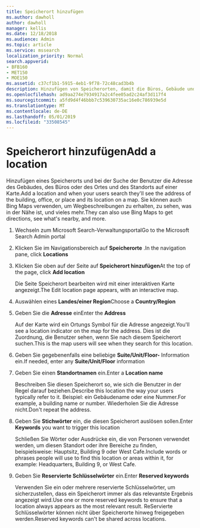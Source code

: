 ```yaml
---
title: Speicherort hinzufügen
ms.author: dawholl
author: dawholl
manager: kellis
ms.date: 12/18/2018
ms.audience: Admin
ms.topic: article
ms.service: mssearch
localization_priority: Normal
search.appverid:
- BFB160
- MET150
- MOE150
ms.assetid: c37cf1b1-5915-4eb1-9f78-72c48cad3b4b
description: Hinzufügen von Speicherorten, damit die Büros, Gebäude und anderen Arbeitsbereiche Ihrer Organisation in Ihren Microsoft Search-Arbeitsergebnissen angezeigt werden
ms.openlocfilehash: ad9aa274e7934917a2c4fee05ad2c24af3d117f4
ms.sourcegitcommit: a5fd9d4f46bbb7c539630735ac16e0c786939e5d
ms.translationtype: MT
ms.contentlocale: de-DE
ms.lasthandoff: 05/01/2019
ms.locfileid: "33508545"
---
```

# <a name="add-a-location"></a><span data-ttu-id="ad04b-103">Speicherort hinzufügen</span><span class="sxs-lookup"><span data-stu-id="ad04b-103">Add a location</span></span>

<span data-ttu-id="ad04b-104">Hinzufügen eines Speicherorts und bei der Suche der Benutzer die Adresse des Gebäudes, des Büros oder des Ortes und des Standorts auf einer Karte.</span><span class="sxs-lookup"><span data-stu-id="ad04b-104">Add a location and when your users search they'll see the address of the building, office, or place and its location on a map.</span></span> <span data-ttu-id="ad04b-105">Sie können auch Bing Maps verwenden, um Wegbeschreibungen zu erhalten, zu sehen, was in der Nähe ist, und vieles mehr.</span><span class="sxs-lookup"><span data-stu-id="ad04b-105">They can also use Bing Maps to get directions, see what's nearby, and more.</span></span>
  
1. <span data-ttu-id="ad04b-106">Wechseln zum Microsoft Search-Verwaltungsportal</span><span class="sxs-lookup"><span data-stu-id="ad04b-106">Go to the Microsoft Search Admin portal</span></span>
    
2. <span data-ttu-id="ad04b-107">Klicken Sie im Navigationsbereich auf **Speicherorte** .</span><span class="sxs-lookup"><span data-stu-id="ad04b-107">In the navigation pane, click **Locations**</span></span>
    
3. <span data-ttu-id="ad04b-108">Klicken Sie oben auf der Seite auf **Speicherort hinzufügen**</span><span class="sxs-lookup"><span data-stu-id="ad04b-108">At the top of the page, click **Add location**</span></span>
    
    <span data-ttu-id="ad04b-109">Die Seite Speicherort bearbeiten wird mit einer interaktiven Karte angezeigt.</span><span class="sxs-lookup"><span data-stu-id="ad04b-109">The Edit location page appears, with an interactive map.</span></span>
    
4. <span data-ttu-id="ad04b-110">Auswählen eines **Landes/einer Region**</span><span class="sxs-lookup"><span data-stu-id="ad04b-110">Choose a **Country/Region**</span></span>
    
5. <span data-ttu-id="ad04b-111">Geben Sie die **Adresse** ein</span><span class="sxs-lookup"><span data-stu-id="ad04b-111">Enter the **Address**</span></span>
    
    <span data-ttu-id="ad04b-112">Auf der Karte wird ein Ortungs Symbol für die Adresse angezeigt.</span><span class="sxs-lookup"><span data-stu-id="ad04b-112">You'll see a location indicator on the map for the address.</span></span> <span data-ttu-id="ad04b-113">Dies ist die Zuordnung, die Benutzer sehen, wenn Sie nach diesem Speicherort suchen.</span><span class="sxs-lookup"><span data-stu-id="ad04b-113">This is the map users will see when they search for this location.</span></span>
    
6. <span data-ttu-id="ad04b-114">Geben Sie gegebenenfalls eine beliebige **Suite/Unit/Floor-** Information ein.</span><span class="sxs-lookup"><span data-stu-id="ad04b-114">If needed, enter any **Suite/Unit/Floor** information</span></span> 
    
7. <span data-ttu-id="ad04b-115">Geben Sie einen **Standortnamen** ein.</span><span class="sxs-lookup"><span data-stu-id="ad04b-115">Enter a **Location name**</span></span>
    
    <span data-ttu-id="ad04b-116">Beschreiben Sie diesen Speicherort so, wie sich die Benutzer in der Regel darauf beziehen.</span><span class="sxs-lookup"><span data-stu-id="ad04b-116">Describe this location the way your users typically refer to it.</span></span> <span data-ttu-id="ad04b-117">Beispiel: ein Gebäudename oder eine Nummer.</span><span class="sxs-lookup"><span data-stu-id="ad04b-117">For example, a building name or number.</span></span> <span data-ttu-id="ad04b-118">Wiederholen Sie die Adresse nicht.</span><span class="sxs-lookup"><span data-stu-id="ad04b-118">Don't repeat the address.</span></span>
    
8. <span data-ttu-id="ad04b-119">Geben Sie **Stichwörter** ein, die diesen Speicherort auslösen sollen.</span><span class="sxs-lookup"><span data-stu-id="ad04b-119">Enter **Keywords** you want to trigger this location</span></span> 
    
    <span data-ttu-id="ad04b-120">Schließen Sie Wörter oder Ausdrücke ein, die von Personen verwendet werden, um diesen Standort oder ihre Bereiche zu finden, beispielsweise: Hauptsitz, Building 9 oder West Cafe.</span><span class="sxs-lookup"><span data-stu-id="ad04b-120">Include words or phrases people will use to find this location or areas within it, for example: Headquarters, Building 9, or West Cafe.</span></span>
    
9. <span data-ttu-id="ad04b-121">Geben Sie **Reservierte Schlüsselwörter** ein.</span><span class="sxs-lookup"><span data-stu-id="ad04b-121">Enter **Reserved keywords**</span></span>
    
    <span data-ttu-id="ad04b-122">Verwenden Sie ein oder mehrere reservierte Schlüsselwörter, um sicherzustellen, dass ein Speicherort immer als das relevantste Ergebnis angezeigt wird.</span><span class="sxs-lookup"><span data-stu-id="ad04b-122">Use one or more reserved keywords to ensure that a location always appears as the most relevant result.</span></span> <span data-ttu-id="ad04b-123">ReServierte Schlüsselwörter können nicht über Speicherorte hinweg freigegeben werden.</span><span class="sxs-lookup"><span data-stu-id="ad04b-123">Reserved keywords can't be shared across locations.</span></span>

  

